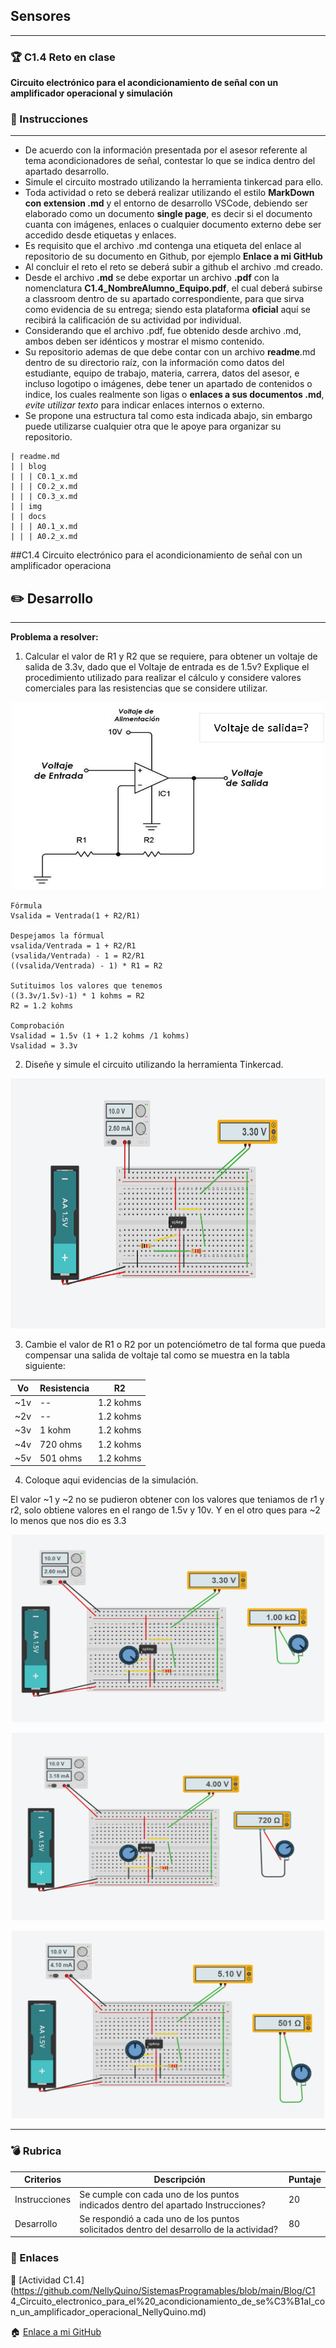 ## Sensores
___
### :trophy: C1.4 Reto en clase

**Circuito electrónico para el acondicionamiento de señal con un amplificador operacional y simulación**

### :blue_book: Instrucciones

___

- De acuerdo con la información presentada por el asesor referente al tema acondicionadores de señal, contestar lo que se indica dentro del apartado desarrollo.
- Simule el circuito mostrado utilizando la herramienta tinkercad para ello.
- Toda actividad o reto se deberá realizar utilizando el estilo **MarkDown con extension .md** y el entorno de desarrollo VSCode, debiendo ser elaborado como un documento **single page**, es decir si el documento cuanta con imágenes, enlaces o cualquier documento externo debe ser accedido desde etiquetas y enlaces.
- Es requisito que el archivo .md contenga una etiqueta del enlace al repositorio de su documento en Github, por ejemplo **Enlace a mi GitHub**
- Al concluir el reto el reto se deberá subir a github el archivo .md creado.
- Desde el archivo **.md** se debe exportar un archivo **.pdf** con la nomenclatura **C1.4_NombreAlumno_Equipo.pdf**, el cual deberá subirse a classroom dentro de su apartado correspondiente, para que sirva como evidencia de su entrega; siendo esta plataforma **oficial** aquí se recibirá la calificación de su actividad por individual.
- Considerando que el archivo .pdf, fue obtenido desde archivo .md, ambos deben ser idénticos y mostrar el mismo contenido.
- Su repositorio ademas de que debe contar con un archivo **readme**.md dentro de su directorio raíz, con la información como datos del estudiante, equipo de trabajo, materia, carrera, datos del asesor, e incluso logotipo o imágenes, debe tener un apartado de contenidos o indice, los cuales realmente son ligas o **enlaces a sus documentos .md**, _evite utilizar texto_ para indicar enlaces internos o externo.
- Se propone una estructura tal como esta indicada abajo, sin embargo puede utilizarse cualquier otra que le apoye para organizar su repositorio.

```  
| readme.md
| | blog
| | | C0.1_x.md
| | | C0.2_x.md
| | | C0.3_x.md
| | img
| | docs
| | | A0.1_x.md
| | | A0.2_x.md
```

##C1.4 Circuito electrónico para el acondicionamiento de señal con un amplificador operaciona

## :pencil2: Desarrollo

___

**Problema a resolver:**

1. Calcular el valor de R1 y R2 que se requiere, para obtener un voltaje de salida de 3.3v, dado que el Voltaje de entrada es de 1.5v? Explique el procedimiento utilizado para realizar el cálculo y considere valores comerciales para las resistencias que se considere utilizar.

<p align="center">
    <img alt="Acondicionador_de_senal_AmOp" src="../img/C1.4_CircuitoAcondicionadorAmOP.png" width=500 height=300>
</p>

    Fórmula
    Vsalida = Ventrada(1 + R2/R1)
    
    Despejamos la fórmual
    vsalida/Ventrada = 1 + R2/R1
    (vsalida/Ventrada) - 1 = R2/R1
    ((vsalida/Ventrada) - 1) * R1 = R2

    Sutituimos los valores que tenemos
    ((3.3v/1.5v)-1) * 1 kohms = R2
    R2 = 1.2 kohms
    
    Comprobación 
    Vsalidad = 1.5v (1 + 1.2 kohms /1 kohms)
    Vsalidad = 3.3v
    

2. Diseñe y simule el circuito utilizando la herramienta Tinkercad.

<p align="center">
    <img alt="Acondicionador_de_senal_AmOp" src="../img/C1.4_CircuitoAcondicionadorAmOPSimulacion2.png" width=600 height=400>
</p>


3. Cambie el valor de R1 o R2 por un potenciómetro de tal forma que pueda compensar una salida de voltaje tal como se muestra en la tabla siguiente:

Vo | Resistencia | R2
---------|----------|---|
~1v|  -- | 1.2 kohms|
~2v | -- |1.2 kohms|
~3v | 1 kohm |1.2 kohms |
~4v | 720 ohms | 1.2 kohms|
~5v | 501 ohms |1.2 kohms |



4. Coloque aqui evidencias de la simulación.

El valor ~1 y ~2 no se pudieron obtener con los valores que teniamos de r1 y r2, solo obtiene valores en el rango de 1.5v y 10v. Y en el otro ques para ~2 lo menos que nos dio es 3.3 

<p align="center">
    <img alt="Acondicionador_de_senal_AmOp" src="../img/C1.4_CircuitoAcondicionadorAmOPSimulacion3.3.png" width=500 height=300>
</p>
<p align="center">
    <img alt="Acondicionador_de_senal_AmOp" src="../img/C1.4_CircuitoAcondicionadorAmOPSimulacion3.4.png" width=500 height=300>
</p>
<p align="center">
    <img alt="Acondicionador_de_senal_AmOp" src="../img/C1.4_CircuitoAcondicionadorAmOPSimulacion3.5.png" width=500 height=300>
</p>

___

### :bomb: Rubrica

| Criterios     | Descripción                                                                                  | Puntaje |
| ------------- | -------------------------------------------------------------------------------------------- | ------- |
| Instrucciones | Se cumple con cada uno de los puntos indicados dentro del apartado Instrucciones?            | 20 |
| Desarrollo    | Se respondió a cada uno de los puntos solicitados dentro del desarrollo de la actividad?     | 80      |

### :bookmark: Enlaces

:memo:  [Actividad C1.4](https://github.com/NellyQuino/SistemasProgramables/blob/main/Blog/C1 4_Circuito_electronico_para_el%20_acondicionamiento_de_se%C3%B1al_con_un_amplificador_operacional_NellyQuino.md)

:house: [Enlace a mi GitHub](https://github.com/NellyQuino/SistemasProgramables)
